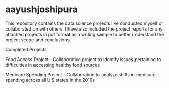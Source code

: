 # aayushjoshipura
This repository contains the data science projects I've conducted myself or collaborated on with others. I have also included the project reports for any attached projects in pdf format as a writing sample to better understand the project scope and conclusions.  

Completed Projects

Food Access Project - Collaborative project to identify issues pertaining to difficulties in accessing healthy food sources

Medicare Spending Project - Collaboration to analyze shifts in medicare spending across all U.S states in the 2010s
